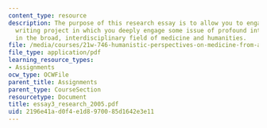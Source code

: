 ```yaml
---
content_type: resource
description: The purpose of this research essay is to allow you to engage in a long
  writing project in which you deeply engage some issue of profound interest to you
  in the broad, interdisciplinary field of medicine and humanities.
file: /media/courses/21w-746-humanistic-perspectives-on-medicine-from-ancient-greece-to-modern-america-spring-2005/2196e41ad0f4e1d8970085d1642e3e11_essay3_research_2005.pdf
file_type: application/pdf
learning_resource_types:
- Assignments
ocw_type: OCWFile
parent_title: Assignments
parent_type: CourseSection
resourcetype: Document
title: essay3_research_2005.pdf
uid: 2196e41a-d0f4-e1d8-9700-85d1642e3e11
---
```

